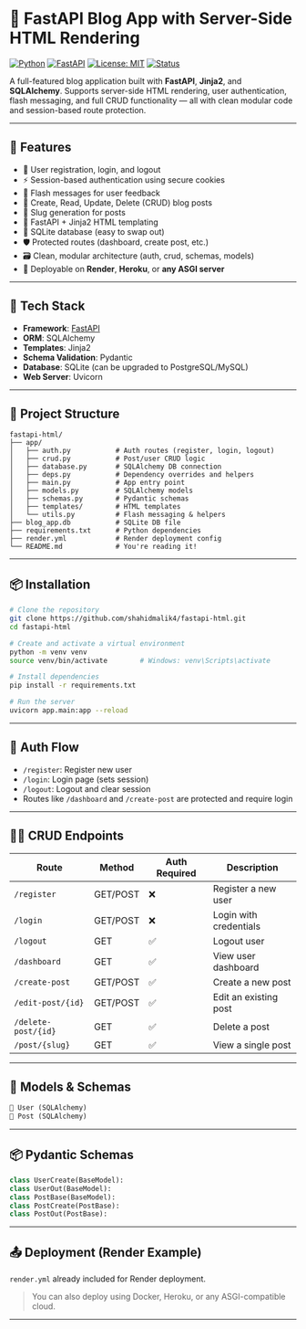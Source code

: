 # 📝 FastAPI Blog App with Server-Side HTML Rendering

[![Python](https://img.shields.io/badge/python-3.10+-blue.svg)](https://www.python.org/)
[![FastAPI](https://img.shields.io/badge/FastAPI-0.110+-green.svg)](https://fastapi.tiangolo.com/)
[![License: MIT](https://img.shields.io/badge/License-MIT-yellow.svg)](./LICENSE)
[![Status](https://img.shields.io/badge/status-active-brightgreen.svg)](#)

A full-featured blog application built with **FastAPI**, **Jinja2**, and **SQLAlchemy**. Supports server-side HTML rendering, user authentication, flash messaging, and full CRUD functionality — all with clean modular code and session-based route protection.

---

## 🚀 Features

- 🔐 User registration, login, and logout
- ⚡ Session-based authentication using secure cookies
- 💬 Flash messages for user feedback
- 📝 Create, Read, Update, Delete (CRUD) blog posts
- 🔗 Slug generation for posts
- 🧰 FastAPI + Jinja2 HTML templating
- 🧱 SQLite database (easy to swap out)
- 🛡️ Protected routes (dashboard, create post, etc.)
- 🗃️ Clean, modular architecture (auth, crud, schemas, models)
- 🚀 Deployable on **Render**, **Heroku**, or **any ASGI server**

---

## 🧰 Tech Stack

- **Framework**: [FastAPI](https://fastapi.tiangolo.com/)
- **ORM**: SQLAlchemy
- **Templates**: Jinja2
- **Schema Validation**: Pydantic
- **Database**: SQLite (can be upgraded to PostgreSQL/MySQL)
- **Web Server**: Uvicorn

---

## 📁 Project Structure

```
fastapi-html/
├── app/
│   ├── auth.py           # Auth routes (register, login, logout)
│   ├── crud.py           # Post/user CRUD logic
│   ├── database.py       # SQLAlchemy DB connection
│   ├── deps.py           # Dependency overrides and helpers
│   ├── main.py           # App entry point
│   ├── models.py         # SQLAlchemy models
│   ├── schemas.py        # Pydantic schemas
│   ├── templates/        # HTML templates
│   └── utils.py          # Flash messaging & helpers
├── blog_app.db           # SQLite DB file
├── requirements.txt      # Python dependencies
├── render.yml            # Render deployment config
└── README.md             # You're reading it!
```

---

## 📦 Installation

```bash
# Clone the repository
git clone https://github.com/shahidmalik4/fastapi-html.git
cd fastapi-html

# Create and activate a virtual environment
python -m venv venv
source venv/bin/activate        # Windows: venv\Scripts\activate

# Install dependencies
pip install -r requirements.txt

# Run the server
uvicorn app.main:app --reload
```

---

## 🔐 Auth Flow

- `/register`: Register new user
- `/login`: Login page (sets session)
- `/logout`: Logout and clear session
- Routes like `/dashboard` and `/create-post` are protected and require login

---

## 🧑‍💻 CRUD Endpoints

| Route              | Method | Auth Required | Description              |
|-------------------|--------|---------------|--------------------------|
| `/register`       | GET/POST | ❌           | Register a new user      |
| `/login`          | GET/POST | ❌           | Login with credentials   |
| `/logout`         | GET     | ✅            | Logout user              |
| `/dashboard`      | GET     | ✅            | View user dashboard      |
| `/create-post`    | GET/POST | ✅           | Create a new post        |
| `/edit-post/{id}` | GET/POST | ✅           | Edit an existing post    |
| `/delete-post/{id}`| GET     | ✅           | Delete a post            |
| `/post/{slug}`    | GET     | ✅           | View a single post       |

---

## 🧾 Models & Schemas

```python
🧍 User (SQLAlchemy)
📝 Post (SQLAlchemy)
```

---

## 📦 Pydantic Schemas

```python
class UserCreate(BaseModel):
class UserOut(BaseModel):
class PostBase(BaseModel):
class PostCreate(PostBase):
class PostOut(PostBase):
```

---


## 📤 Deployment (Render Example)

`render.yml` already included for Render deployment.

> You can also deploy using Docker, Heroku, or any ASGI-compatible cloud.

---
